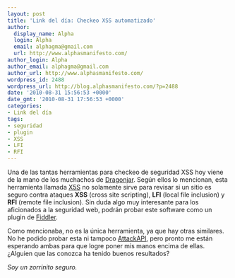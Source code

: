 ```yaml
---
layout: post
title: 'Link del día: Checkeo XSS automatizado'
author:
  display_name: Alpha
  login: Alpha
  email: alphagma@gmail.com
  url: http://www.alphasmanifesto.com/
author_login: Alpha
author_email: alphagma@gmail.com
author_url: http://www.alphasmanifesto.com/
wordpress_id: 2488
wordpress_url: http://blog.alphasmanifesto.com/?p=2488
date: '2010-08-31 15:56:53 +0000'
date_gmt: '2010-08-31 17:56:53 +0000'
categories:
- Link del día
tags:
- seguridad
- plugin
- XSS
- LFI
- RFI
---
```


Una de las tantas herramientas para checkeo de seguridad XSS hoy viene de la mano de los muchachos de [Dragonjar](http://feedproxy.google.com/~r/dragonjar/pKru/~3/1OUiwbGUnZU/x5s-encuentra-fallos-xss-lfi-y-rfi-facilmente.xhtml). Según ellos lo mencionan, esta herramienta llamada [X5S](http://xss.codeplex.com/) no solamente sirve para revisar si un sitio es seguro contra ataques **XSS** (cross site scripting), **LFI** (local file inclusion) y **RFI** (remote file inclusion). Sin duda algo muy interesante para los aficionados a la seguridad web, podrán probar este software como un plugin de [Fiddler](http://www.fiddler2.com/fiddler2/).

Como mencionaba, no es la única herramienta, ya que hay otras similares. No he podido probar esta ni tampoco [AttackAPI](http://www.gnucitizen.org/blog/attackapi/), pero pronto me están esperando ambas para que logre poner mis manos encima de ellas.  ¿Alguien que las conozca ha tenido buenos resultados?

_Soy un zorrinito seguro._
